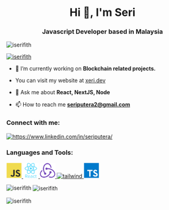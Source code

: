 <h1 align="center">Hi 👋, I'm Seri</h1>
<h3 align="center">Javascript Developer based in Malaysia</h3>

<p align="left"> <img src="https://komarev.com/ghpvc/?username=iserifith&label=Profile%20views&color=0e75b6&style=flat" alt="iserifith" /> </p>

<p align="left"> <a href="https://github.com/ryo-ma/github-profile-trophy"><img src="https://github-profile-trophy.vercel.app/?username=iserifith" alt="iserifith" /></a> </p>

- 🔭 I’m currently working on **Blockchain related projects.**

- You can visit my website at [xeri.dev](xeri.dev)

- 💬 Ask me about **React, NextJS, Node**

- 📫 How to reach me **seriputera2@gmail.com**

<h3 align="left">Connect with me:</h3>
<p align="left">
<a href="https://linkedin.com/in/https://www.linkedin.com/in/seriputera/" target="blank"><img align="center" src="https://raw.githubusercontent.com/rahuldkjain/github-profile-readme-generator/master/src/images/icons/Social/linked-in-alt.svg" alt="https://www.linkedin.com/in/seriputera/" height="30" width="40" /></a>
</p>

<h3 align="left">Languages and Tools:</h3>
<p align="left"> <a href="https://developer.mozilla.org/en-US/docs/Web/JavaScript" target="_blank" rel="noreferrer"> <img src="https://raw.githubusercontent.com/devicons/devicon/master/icons/javascript/javascript-original.svg" alt="javascript" width="40" height="40"/> </a> <a href="https://reactjs.org/" target="_blank" rel="noreferrer"> <img src="https://raw.githubusercontent.com/devicons/devicon/master/icons/react/react-original-wordmark.svg" alt="react" width="40" height="40"/> </a> <a href="https://redux.js.org" target="_blank" rel="noreferrer"> <img src="https://raw.githubusercontent.com/devicons/devicon/master/icons/redux/redux-original.svg" alt="redux" width="40" height="40"/> </a> <a href="https://tailwindcss.com/" target="_blank" rel="noreferrer"> <img src="https://www.vectorlogo.zone/logos/tailwindcss/tailwindcss-icon.svg" alt="tailwind" width="40" height="40"/> </a> <a href="https://www.typescriptlang.org/" target="_blank" rel="noreferrer"> <img src="https://raw.githubusercontent.com/devicons/devicon/master/icons/typescript/typescript-original.svg" alt="typescript" width="40" height="40"/> </a> </p>

<p><img align="left" src="https://github-readme-stats.vercel.app/api/top-langs?username=iserifith&show_icons=true&locale=en&layout=compact" alt="iserifith" /></p>

<p>&nbsp;<img align="center" src="https://github-readme-stats.vercel.app/api?username=iserifith&show_icons=true&locale=en" alt="iserifith" /></p>

<p><img align="center" src="https://github-readme-streak-stats.herokuapp.com/?user=iserifith&" alt="iserifith" /></p>

